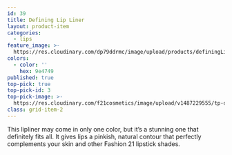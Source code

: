 ```yaml
---
id: 39
title: Defining Lip Liner
layout: product-item
categories:
  - lips
feature_image: >-
  https://res.cloudinary.com/dp79ddrmc/image/upload/products/definingLipLiner.jpg
colors:
  - color: ''
    hex: 9e4749
published: true
top-pick: true
top-pick-id: 3
top-pick-image: >-
  https://res.cloudinary.com/f21cosmetics/image/upload/v1487229555/tp-defining-lipliner2.jpg
class: grid-item-2
---
```

This lipliner may come in only one color, but it’s a stunning one that definitely fits all. It gives lips a pinkish, natural contour that perfectly complements your skin and other Fashion 21 lipstick shades.
